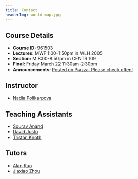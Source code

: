 ```yaml
---
title: Contact
headerImg: world-map.jpg
---
```


## Course Details

- **Course ID:**         961503
- **Lectures:**          MWF 1:00-1:50pm in WLH 2005
- **Section:**           M 8:00-8:50pm in CENTR 109
- **Final:**             Friday March 22 11:30am-2:30pm
- **Announcements:**     [Posted on Piazza. Please check often!](https://www.piazza.com/ucsd/winter2019/cse130/)


## Instructor

* [Nadia Polikarpova](https://cseweb.ucsd.edu/~npolikarpova/)

## Teaching Assistants

* [Sourav Anand](https://www.linkedin.com/in/soanand14/)
* [David Justo](http://acsweb.ucsd.edu/~djusto/)
* [Tristan Knoth](https://tjknoth.github.io/)


## Tutors
* [Alan Kuo](https://www.linkedin.com/in/alan-kuo/)
* [Jiaxiao Zhou](https://mossaka.github.io/portfolio/)

